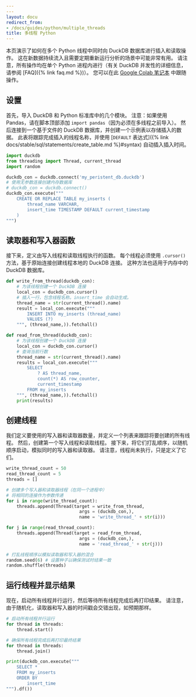 ```yaml
---
---
layout: docu
redirect_from:
- /docs/guides/python/multiple_threads
title: 多线程 Python
---
```


本页演示了如何在多个 Python 线程中同时向 DuckDB 数据库进行插入和读取操作。
这在新数据持续流入且需要定期重新运行分析的场景中可能非常有用。
请注意，所有操作均在单个 Python 进程内进行（有关 DuckDB 并发性的详细信息，请参阅 [FAQ]({% link faq.md %})）。
您可以在此 [Google Colab 笔记本](https://colab.research.google.com/drive/190NB2m-LIfDcMamCY5lIzaD2OTMnYclB?usp=sharing) 中跟随操作。

## 设置

首先，导入 DuckDB 和 Python 标准库中的几个模块。
注意：如果使用 Pandas，请在脚本顶部添加 `import pandas`（因为必须在多线程之前导入）。
然后连接到一个基于文件的 DuckDB 数据库，并创建一个示例表以存储插入的数据。
此表将跟踪完成插入的线程名称，并使用 [`DEFAULT` 表达式]({% link docs/stable/sql/statements/create_table.md %}#syntax) 自动插入插入时间。

```python
import duckdb
from threading import Thread, current_thread
import random

duckdb_con = duckdb.connect('my_peristent_db.duckdb')
# 使用无参数连接创建内存数据库
# duckdb_con = duckdb.connect()
duckdb_con.execute("""
    CREATE OR REPLACE TABLE my_inserts (
        thread_name VARCHAR,
        insert_time TIMESTAMP DEFAULT current_timestamp
    )
""")
```

## 读取器和写入器函数

接下来，定义由写入线程和读取线程执行的函数。
每个线程必须使用 `.cursor()` 方法，基于原始连接创建线程本地的 DuckDB 连接。
这种方法也适用于内存中的 DuckDB 数据库。

```python
def write_from_thread(duckdb_con):
    # 为该线程创建一个 DuckDB 连接
    local_con = duckdb_con.cursor()
    # 插入一行，包含线程名称。insert_time 会自动生成。
    thread_name = str(current_thread().name)
    result = local_con.execute("""
        INSERT INTO my_inserts (thread_name)
        VALUES (?)
    """, (thread_name,)).fetchall()

def read_from_thread(duckdb_con):
    # 为该线程创建一个 DuckDB 连接
    local_con = duckdb_con.cursor()
    # 查询当前行数
    thread_name = str(current_thread().name)
    results = local_con.execute("""
        SELECT
            ? AS thread_name,
            count(*) AS row_counter,
            current_timestamp
        FROM my_inserts
    """, (thread_name,)).fetchall()
    print(results)
```

## 创建线程

我们定义要使用的写入器和读取器数量，并定义一个列表来跟踪将要创建的所有线程。
然后，创建第一个写入线程和读取线程。
接下来，将它们打乱顺序，以随机顺序启动，模拟同时的写入器和读取器。
请注意，线程尚未执行，只是定义了它们。

```python
write_thread_count = 50
read_thread_count = 5
threads = []

# 创建多个写入器和读取器线程（在同一个进程中）
# 将相同的连接作为参数传递
for i in range(write_thread_count):
    threads.append(Thread(target = write_from_thread,
                            args = (duckdb_con,),
                            name = 'write_thread_' + str(i)))

for j in range(read_thread_count):
    threads.append(Thread(target = read_from_thread,
                            args = (duckdb_con,),
                            name = 'read_thread_' + str(j)))

# 打乱线程顺序以模拟读取器和写入器的混合
random.seed(6) # 设置种子以确保测试时结果一致
random.shuffle(threads)
```

## 运行线程并显示结果

现在，启动所有线程并行运行，然后等待所有线程完成后再打印结果。
请注意，由于随机化，读取器和写入器的时间戳会交错出现，如预期那样。

```python
# 启动所有线程并行运行
for thread in threads:
    thread.start()

# 确保所有线程完成后再打印最终结果
for thread in threads:
    thread.join()

print(duckdb_con.execute("""
    SELECT *
    FROM my_inserts
    ORDER BY
        insert_time
""").df())
```